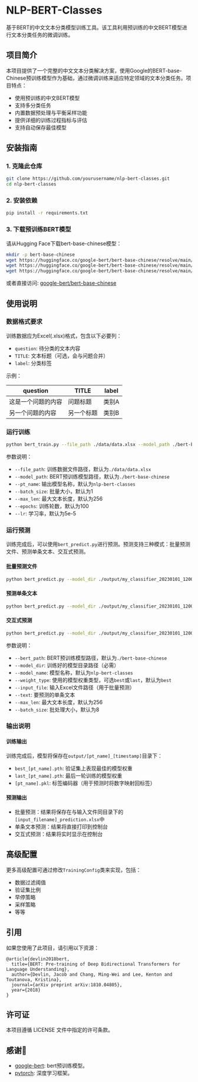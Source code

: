 # NLP-BERT-Classes

基于BERT的中文文本分类模型训练工具。该工具利用预训练的中文BERT模型进行文本分类任务的微调训练。

## 项目简介

本项目提供了一个完整的中文文本分类解决方案，使用Google的BERT-base-Chinese预训练模型作为基础，通过微调训练来适应特定领域的文本分类任务。项目特点：

- 使用预训练的中文BERT模型
- 支持多分类任务
- 内置数据预处理与平衡采样功能
- 提供详细的训练过程指标与评估
- 支持自动保存最佳模型

## 安装指南

### 1. 克隆此仓库

```bash
git clone https://github.com/yourusername/nlp-bert-classes.git
cd nlp-bert-classes
```

### 2. 安装依赖

```bash
pip install -r requirements.txt
```

### 3. 下载预训练BERT模型

请从Hugging Face下载bert-base-chinese模型：

```bash
mkdir -p bert-base-chinese
wget https://huggingface.co/google-bert/bert-base-chinese/resolve/main/pytorch_model.bin -P bert-base-chinese
wget https://huggingface.co/google-bert/bert-base-chinese/resolve/main/config.json -P bert-base-chinese
wget https://huggingface.co/google-bert/bert-base-chinese/resolve/main/vocab.txt -P bert-base-chinese
```

或者直接访问: [google-bert/bert-base-chinese](https://huggingface.co/google-bert/bert-base-chinese)

## 使用说明

### 数据格式要求

训练数据应为Excel(.xlsx)格式，包含以下必要列：
- `question`: 待分类的文本内容
- `TITLE`: 文本标题（可选，会与问题合并）
- `label`: 分类标签

示例：

| question | TITLE | label |
|----------|-------|-------|
| 这是一个问题的内容 | 问题标题 | 类别A |
| 另一个问题的内容 | 另一个标题 | 类别B |

### 运行训练

```bash
python bert_train.py --file_path ./data/data.xlsx --model_path ./bert-base-chinese --pt_name my_classifier
```

参数说明：
- `--file_path`: 训练数据文件路径，默认为`./data/data.xlsx`
- `--model_path`: BERT预训练模型路径，默认为`./bert-base-chinese`
- `--pt_name`: 输出模型名称，默认为`nlp-bert-classes`
- `--batch_size`: 批量大小，默认为1
- `--max_len`: 最大文本长度，默认为256
- `--epochs`: 训练轮数，默认为100
- `--lr`: 学习率，默认为5e-5

### 运行预测

训练完成后，可以使用`bert_predict.py`进行预测。预测支持三种模式：批量预测文件、预测单条文本、交互式预测。

#### 批量预测文件

```bash
python bert_predict.py --model_dir ./output/my_classifier_20230101_120000 --input_file ./data/test.xlsx
```

#### 预测单条文本

```bash
python bert_predict.py --model_dir ./output/my_classifier_20230101_120000 --text "这是一个需要分类的文本内容"
```

#### 交互式预测

```bash
python bert_predict.py --model_dir ./output/my_classifier_20230101_120000
```

参数说明：
- `--bert_path`: BERT预训练模型路径，默认为`./bert-base-chinese`
- `--model_dir`: 训练好的模型目录路径（必需）
- `--model_name`: 模型名称，默认为`nlp-bert-classes`
- `--weight_type`: 使用的模型权重类型，可选`best`或`last`，默认为`best`
- `--input_file`: 输入Excel文件路径（用于批量预测）
- `--text`: 要预测的单条文本
- `--max_len`: 最大文本长度，默认为256
- `--batch_size`: 批处理大小，默认为8

### 输出说明

#### 训练输出

训练完成后，模型将保存在`output/[pt_name]_[timestamp]`目录下：
- `best_[pt_name].pth`: 验证集上表现最佳的模型权重
- `last_[pt_name].pth`: 最后一轮训练的模型权重
- `[pt_name].pkl`: 标签编码器（用于预测时将数字映射回标签）

#### 预测输出

- 批量预测：结果将保存在与输入文件同目录下的`[input_filename]_prediction.xlsx`中
- 单条文本预测：结果将直接打印到控制台
- 交互式预测：结果将实时显示在控制台

## 高级配置

更多高级配置可通过修改`TrainingConfig`类来实现，包括：
- 数据过滤阈值
- 验证集比例
- 早停策略
- 采样策略
- 等等

## 引用

如果您使用了此项目，请引用以下资源：

```
@article{devlin2018bert,
  title={BERT: Pre-training of Deep Bidirectional Transformers for Language Understanding},
  author={Devlin, Jacob and Chang, Ming-Wei and Lee, Kenton and Toutanova, Kristina},
  journal={arXiv preprint arXiv:1810.04805},
  year={2018}
}
```

## 许可证

本项目遵循 LICENSE 文件中指定的许可条款。

## 感谢🙏
- [google-bert](https://huggingface.co/google-bert): bert预训练模型。
- [pytorch](https://pytorch.org/): 深度学习框架。
